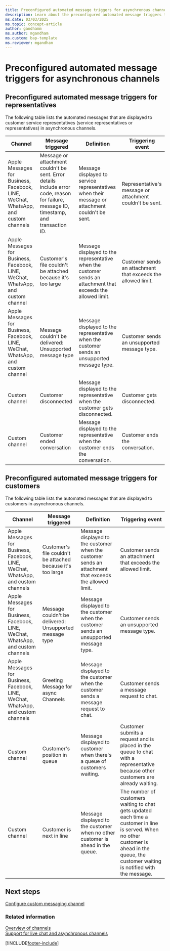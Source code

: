 ```yaml
---
title: Preconfigured automated message triggers for asynchronous channels
description: Learn about the preconfigured automated message triggers that are displayed to representatives and customers in asynchronous channels in Omnichannel for Customer Service.
ms.date: 03/03/2025
ms.topic: concept-article
author: gandhamm
ms.author: mgandham
ms.custom: bap-template
ms.reviewer: mgandham
---
```

# Preconfigured automated message triggers for asynchronous channels

## Preconfigured automated message triggers for representatives

The following table lists the automated messages that are displayed to customer service representatives (service representatives or representatives) in asynchronous channels.

|**Channel** | **Message triggered** | **Definition** | **Triggering event** |  
|-----------------|----------------|------------|-----------------|
|Apple Messages for Business, Facebook, LINE, WeChat, WhatsApp, and custom channels | Message or attachment couldn't be sent. Error details include error code, reason for failure, message ID, timestamp, and transaction ID.| Message displayed to service representatives when their message or attachment couldn't be sent. | Representative's message or attachment couldn't be sent. |
|Apple Messages for Business, Facebook, LINE, WeChat, WhatsApp, and custom channel | Customer's file couldn't be attached because it's too large | Message displayed to the representative when the customer sends an attachment that exceeds the allowed limit. | Customer sends an attachment that exceeds the allowed limit.  |
|Apple Messages for Business, Facebook, LINE, WeChat, WhatsApp, and custom channel  | Message couldn't be delivered: Unsupported message type| Message displayed to the representative when the customer sends an unsupported message type. | Customer sends an unsupported message type. |
|Custom channel | Customer disconnected| Message displayed to the representative when the customer gets disconnected. |  Customer gets disconnected. |
|Custom channel|  Customer ended conversation | Message displayed to the representative when the customer ends the conversation. | Customer ends the conversation. |

## Preconfigured automated message triggers for customers

The following table lists the automated messages that are displayed to customers in asynchronous channels.

|**Channel** | **Message triggered** | **Definition** | **Triggering event** |  
|-----------------|----------------|------------|-----------------|
|Apple Messages for Business, Facebook, LINE, WeChat, WhatsApp, and custom channels | Customer's file couldn't be attached because it's too large |Message displayed to the customer when the customer sends an attachment that exceeds the allowed limit.   | Customer sends an attachment that exceeds the allowed limit.  |
|Apple Messages for Business, Facebook, LINE, WeChat, WhatsApp, and custom channels | Message couldn't be delivered: Unsupported message type | Message displayed to the customer when the customer sends an unsupported message type. |  Customer sends an unsupported message type. |
|Apple Messages for Business, Facebook, LINE, WeChat, WhatsApp, and custom channels |Greeting Message for async Channels | Message displayed to the customer when the customer sends a message request to chat. | Customer sends a message request to chat. |
|Custom channel| Customer's position in queue | Message displayed to customer when there's a queue of customers waiting. | Customer submits a request and is placed in the queue to chat with a representative because other customers are already waiting. |
|Custom channel| Customer is next in line |  Message displayed to the customer when no other customer is ahead in the queue. |  The number of customers waiting to chat gets updated each time a customer in line is served. When no other customer is ahead in the queue, the customer waiting is notified with the message. |

## Next steps

[Configure custom messaging channel](configure-custom-channel.md)  

### Related information

[Overview of channels](../use/channels.md)  
[Support for live chat and asynchronous channels](../use/channels.md)  

[!INCLUDE[footer-include](../../includes/footer-banner.md)]
